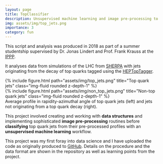 ```yaml
---
layout: page
title: TopClassifier
description: Unsupervised machine learning and image pre-processing to classify top quark jets at the LHC
img: assets/img/top_jets.png
importance: 3
category: fun
---
```


This script and analysis was produced in 2018 as part of a summer studentship supervised by
Dr. Jonas Lindert and Prof. Frank Krauss at the [IPPP](https://www.ippp.dur.ac.uk/).

It analyses data from simulations of the LHC from
[SHERPA](https://sherpa.hepforge.org/doc/SHERPA-MC-2.2.2.html) with jets originating from the decay
of top quarks tagged using the [HEPTopTagger](https://www.ippp.dur.ac.uk/~mspannow/HEPTopTagger.html).

<div class="row">
    <div class="col-sm mt-2 mt-md-0">
        {% include figure.html path="assets/img/top_jets.png" title="Top quark jets" class="img-fluid rounded z-depth-1" %}
    </div>
    <div class="col-sm mt-2 mt-md-0">
        {% include figure.html path="assets/img/non_top_jets.png" title="Non-top quark jets" class="img-fluid rounded z-depth-1" %}
    </div>
</div>
<div class="caption">
    Average profile in rapidity-azimuthal angle of top quark jets (left) and jets not originating from a top quark decay (right).
</div>

This project involved creating and working with **data structures** and implementing sophisticated
**image pre-processing** routines before **classifying** top quark jets from their pre-processed
profiles with an **unsupervised machine learning** workflow.

This project was my first foray into data science and I have uploaded the code as originally
produced to [GitHub](https://github.com/Hitham2496/TopClassifier/). Details on the procedure
and the data format are shown in the repository as well as learning points from the project.
